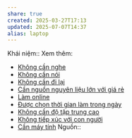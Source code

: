 ```yaml
---
share: true
created: 2025-03-27T17:13
updated: 2025-07-07T14:37
alias: laptop
---
```

Khái niệm:: 
Xem thêm:
- [Không cần nghe](../Kh%C3%B4ng%20c%E1%BA%A7n%20nghe.md)
- [Không cần nói](../Kh%C3%B4ng%20c%E1%BA%A7n%20n%C3%B3i.md)
- [Không cần đi lại](../N%C6%A1i%20l%C3%A0m%20vi%E1%BB%87c/Kh%C3%B4ng%20c%E1%BA%A7n%20%C4%91i%20l%E1%BA%A1i.md)
- [Cần nguồn nguyên liệu lớn với giá rẻ](../Nguy%C3%AAn%20li%E1%BB%87u,%20ngu%E1%BB%93n%20th%C3%B4ng%20tin/C%E1%BA%A7n%20ngu%E1%BB%93n%20nguy%C3%AAn%20li%E1%BB%87u%20l%E1%BB%9Bn%20v%E1%BB%9Bi%20gi%C3%A1%20r%E1%BA%BB.md)
- [Làm online](../N%C6%A1i%20l%C3%A0m%20vi%E1%BB%87c/L%C3%A0m%20tr%E1%BB%B1c%20tuy%E1%BA%BFn.md)
- [Được chọn thời gian làm trong ngày](../Th%E1%BB%9Di%20%C4%91i%E1%BB%83m%20l%C3%A0m%20vi%E1%BB%87c/%C4%90%C6%B0%E1%BB%A3c%20ch%E1%BB%8Dn%20th%E1%BB%9Di%20gian%20l%C3%A0m%20trong%20ng%C3%A0y.md)
- [Không cần độ tập trung cao](../N%C6%A1i%20l%C3%A0m%20vi%E1%BB%87c/Kh%C3%B4ng%20c%E1%BA%A7n%20%C4%91%E1%BB%99%20t%E1%BA%ADp%20trung%20cao.md)
- [Không tiếp xúc với con người](../Kh%C3%B4ng%20ti%E1%BA%BFp%20x%C3%BAc%20v%E1%BB%9Bi%20con%20ng%C6%B0%E1%BB%9Di.md)
- [Cần máy tính](C%E1%BA%A7n%20m%C3%A1y%20t%C3%ADnh.md)
Nguồn:: 